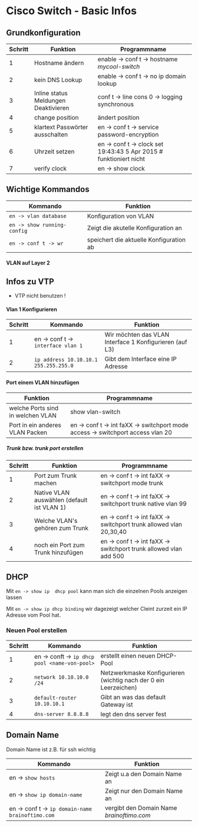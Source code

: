 # Cisco Switch - Basic Infos


## Grundkonfiguration
 Schritt | Funktion |Programmname 
 --- | --- | ---
1|Hostname ändern | enable -> conf t -> hostname *mycool-switch*  
2|kein DNS Lookup | enable -> conf t -> no ip domain lookup
3|Inline status Meldungen Deaktivieren| conf t -> line cons 0 -> logging synchronous
4|change position | ändert position
5|klartext Passwörter ausschalten | en -> conf t -> service password-encryption
6|Uhrzeit setzen|en -> conf t -> clock set 19:43:43 5 Apr 2015 # funktioniert nicht
7|verify clock| en -> show clock

## Wichtige Kommandos
Kommando | Funktion
 --- | ---
 `en -> vlan database` | Konfiguration von VLAN
 `en -> show running-config` | Zeigt die akutelle Konfiguration an
 `en -> conf t -> wr` | speichert die aktuelle Konfiguration ab
 
 
#### VLAN auf Layer 2


## Infos zu VTP
- VTP nicht benutzen !

#### Vlan 1 Konfigurieren
Schritt | Kommando | Funktion 
 --- | --- | ---
1 | en -> conf t -> `interface vlan 1` | Wir möchten das VLAN Interface 1 Konfigurieren (auf L3) 
2 | `ip address 10.10.10.1 255.255.255.0` | Gibt dem Interface eine IP Adresse

#### Port einem VLAN hinzufügen

Funktion |Programmname 
--- | ---
welche Ports sind in welchen VLAN | show vlan-switch 
Port in ein anderes VLAN Packen | en -> conf t -> int faXX -> switchport mode access -> switchport access vlan 20

##### Trunk bzw. trunk port erstellen
Schritt | Funktion |Programmname 
--- | --- | ---
1| Port zum Trunk machen | en -> conf t -> int faXX -> switchport mode trunk
2| Native VLAN auswählen (default ist VLAN 1) | en -> conf t -> int faXX -> switchport trunk native vlan 99
3| Welche VLAN's gehören zum Trunk | en -> conf t -> int faXX -> switchport trunk allowed vlan 20,30,40
4| noch ein Port zum Trunk hinzufügen | en -> conf t -> int faXX -> switchport trunk allowed vlan add 500

## DHCP
Mit `en -> show ip  dhcp pool` kann man sich die einzelnen Pools anzeigen lassen

Mit `en -> show ip dhcp binding` wir dagezeigt welcher Cleint zurzeit ein IP Adresse vom Pool hat. 

### Neuen Pool erstellen
Schritt | Kommando | Funktion
 --- | --- | ---
 1 | en -> conft -> `ip dhcp pool <name-von-pool>` | erstellt einen neuen DHCP-Pool 
 2 | `network 10.10.10.0 /24` | Netzwerkmaske Konfigurieren (wichtig nach der 0 ein Leerzeichen) 
 3 | `default-router 10.10.10.1` | Gibt an was das default Gateway ist
 4 | `dns-server 8.8.8.8` | legt den dns server fest
 
 
 ## Domain Name
 Domain Name ist z.B. für ssh wichtig
 
 Kommando | Funktion
  --- | ---
  en -> `show hosts` | Zeigt u.a den Domain Name an
  en -> `show ip domain-name` | Zeigt nur den Domain Name an
  en -> conf t -> `ip domain-name brainoftimo.com` | vergibt den Domain Name *brainoftimo.com*
